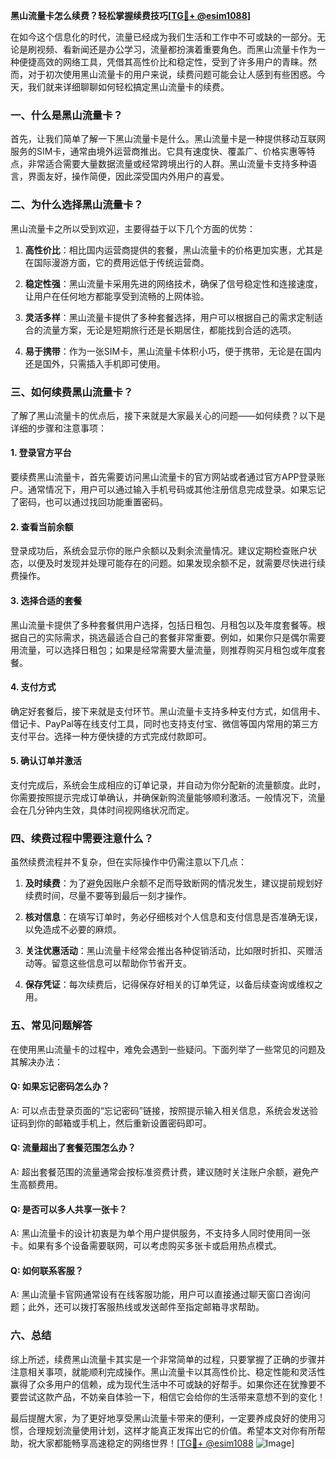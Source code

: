 **黑山流量卡怎么续费？轻松掌握续费技巧[[TG💪+ @esim1088](https://t.me/s/esim1088)]**

在如今这个信息化的时代，流量已经成为我们生活和工作中不可或缺的一部分。无论是刷视频、看新闻还是办公学习，流量都扮演着重要角色。而黑山流量卡作为一种便捷高效的网络工具，凭借其高性价比和稳定性，受到了许多用户的青睐。然而，对于初次使用黑山流量卡的用户来说，续费问题可能会让人感到有些困惑。今天，我们就来详细聊聊如何轻松搞定黑山流量卡的续费。

### 一、什么是黑山流量卡？

首先，让我们简单了解一下黑山流量卡是什么。黑山流量卡是一种提供移动互联网服务的SIM卡，通常由境外运营商推出。它具有速度快、覆盖广、价格实惠等特点，非常适合需要大量数据流量或经常跨境出行的人群。黑山流量卡支持多种语言，界面友好，操作简便，因此深受国内外用户的喜爱。

### 二、为什么选择黑山流量卡？

黑山流量卡之所以受到欢迎，主要得益于以下几个方面的优势：

1. **高性价比**：相比国内运营商提供的套餐，黑山流量卡的价格更加实惠，尤其是在国际漫游方面，它的费用远低于传统运营商。
   
2. **稳定性强**：黑山流量卡采用先进的网络技术，确保了信号稳定性和连接速度，让用户在任何地方都能享受到流畅的上网体验。

3. **灵活多样**：黑山流量卡提供了多种套餐选择，用户可以根据自己的需求定制适合的流量方案，无论是短期旅行还是长期居住，都能找到合适的选项。

4. **易于携带**：作为一张SIM卡，黑山流量卡体积小巧，便于携带，无论是在国内还是国外，只需插入手机即可使用。

### 三、如何续费黑山流量卡？

了解了黑山流量卡的优点后，接下来就是大家最关心的问题——如何续费？以下是详细的步骤和注意事项：

#### 1. 登录官方平台

要续费黑山流量卡，首先需要访问黑山流量卡的官方网站或者通过官方APP登录账户。通常情况下，用户可以通过输入手机号码或其他注册信息完成登录。如果忘记了密码，也可以通过找回功能重置密码。

#### 2. 查看当前余额

登录成功后，系统会显示你的账户余额以及剩余流量情况。建议定期检查账户状态，以便及时发现并处理可能存在的问题。如果发现余额不足，就需要尽快进行续费操作。

#### 3. 选择合适的套餐

黑山流量卡提供了多种套餐供用户选择，包括日租包、月租包以及年度套餐等。根据自己的实际需求，挑选最适合自己的套餐非常重要。例如，如果你只是偶尔需要用流量，可以选择日租包；如果是经常需要大量流量，则推荐购买月租包或年度套餐。

#### 4. 支付方式

确定好套餐后，接下来就是支付环节。黑山流量卡支持多种支付方式，如信用卡、借记卡、PayPal等在线支付工具，同时也支持支付宝、微信等国内常用的第三方支付平台。选择一种方便快捷的方式完成付款即可。

#### 5. 确认订单并激活

支付完成后，系统会生成相应的订单记录，并自动为你分配新的流量额度。此时，你需要按照提示完成订单确认，并确保新购流量能够顺利激活。一般情况下，流量会在几分钟内生效，具体时间视网络状况而定。

### 四、续费过程中需要注意什么？

虽然续费流程并不复杂，但在实际操作中仍需注意以下几点：

1. **及时续费**：为了避免因账户余额不足而导致断网的情况发生，建议提前规划好续费时间，尽量不要等到最后一刻才操作。

2. **核对信息**：在填写订单时，务必仔细核对个人信息和支付信息是否准确无误，以免造成不必要的麻烦。

3. **关注优惠活动**：黑山流量卡经常会推出各种促销活动，比如限时折扣、买赠活动等。留意这些信息可以帮助你节省开支。

4. **保存凭证**：每次续费后，记得保存好相关的订单凭证，以备后续查询或维权之用。

### 五、常见问题解答

在使用黑山流量卡的过程中，难免会遇到一些疑问。下面列举了一些常见的问题及其解决办法：

#### Q: 如果忘记密码怎么办？
A: 可以点击登录页面的“忘记密码”链接，按照提示输入相关信息，系统会发送验证码到你的邮箱或手机上，然后重新设置密码即可。

#### Q: 流量超出了套餐范围怎么办？
A: 超出套餐范围的流量通常会按标准资费计费，建议随时关注账户余额，避免产生高额费用。

#### Q: 是否可以多人共享一张卡？
A: 黑山流量卡的设计初衷是为单个用户提供服务，不支持多人同时使用同一张卡。如果有多个设备需要联网，可以考虑购买多张卡或启用热点模式。

#### Q: 如何联系客服？
A: 黑山流量卡官网通常设有在线客服功能，用户可以直接通过聊天窗口咨询问题；此外，还可以拨打客服热线或发送邮件至指定邮箱寻求帮助。

### 六、总结

综上所述，续费黑山流量卡其实是一个非常简单的过程，只要掌握了正确的步骤并注意相关事项，就能顺利完成操作。黑山流量卡以其高性价比、稳定性能和灵活性赢得了众多用户的信赖，成为现代生活中不可或缺的好帮手。如果你还在犹豫要不要尝试这款产品，不妨亲自体验一下，相信它会给你的生活带来意想不到的变化！

最后提醒大家，为了更好地享受黑山流量卡带来的便利，一定要养成良好的使用习惯，合理规划流量使用计划，这样才能真正发挥出它的价值。希望本文对你有所帮助，祝大家都能畅享高速稳定的网络世界！[[TG💪+ @esim1088](https://t.me/s/esim1088) ![Image](https://i.postimg.cc/4NQfJmqS/Snipaste-2025-05-13-00-14-12.png)]